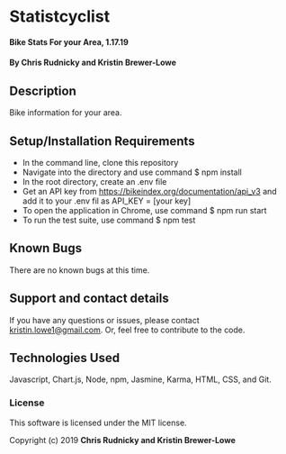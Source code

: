 # Statistcyclist

#### Bike Stats For your Area, 1.17.19

#### By Chris Rudnicky and Kristin Brewer-Lowe

## Description

Bike information for your area.

## Setup/Installation Requirements

* In the command line, clone this repository
* Navigate into the directory and use command $ npm install
* In the root directory, create an .env file
* Get an API key from https://bikeindex.org/documentation/api_v3 and add it to your .env fil as API_KEY = [your key]
* To open the application in Chrome, use command $ npm run start
* To run the test suite, use command $ npm test

## Known Bugs

There are no known bugs at this time.

## Support and contact details

If you have any questions or issues, please contact kristin.lowe1@gmail.com. Or, feel free to contribute to the code.

## Technologies Used

Javascript, Chart.js, Node, npm, Jasmine, Karma, HTML, CSS, and Git.

### License

This software is licensed under the MIT license.

Copyright (c) 2019 **Chris Rudnicky and Kristin Brewer-Lowe**

